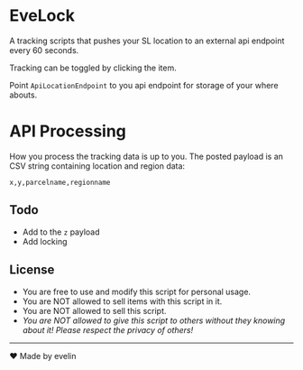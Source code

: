 # EveLock  

A tracking scripts that pushes your SL location to an external api endpoint every 60 seconds.

Tracking can be toggled by clicking the item.

Point `ApiLocationEndpoint` to you api endpoint for storage of your where abouts.

# API Processing

How you process the tracking data is up to you. The posted payload is an CSV string containing location and region data:

`x,y,parcelname,regionname`


## Todo

- Add to the `z` payload
- Add locking

## License

- You are free to use and modify this script for personal usage.
- You are NOT allowed to sell items with this script in it.
- You are NOT allowed to sell this script.
- *You are NOT allowed to give this script to others without they knowing about it! Please respect the privacy of others!*


---


❤ Made by evelin
